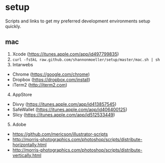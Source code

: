 setup
=====

Scripts and links to get my preferred development environments setup quickly.

mac
---

1. Xcode (https://itunes.apple.com/app/id497799835)
2. `curl -fsSkL raw.github.com/shannonmoeller/setup/master/mac.sh | sh`
3. Intarwebs
  - Chrome (https://google.com/chrome)
  - Dropbox (https://dropbox.com/install)
  - iTerm2 (http://iterm2.com)
4. AppStore
  - Divvy (https://itunes.apple.com/app/id413857545)
  - SafeWallet (https://itunes.apple.com/app/id406400125)
  - Slicy (https://itunes.apple.com/app/id512533449)
5. Adobe
  - https://github.com/mericson/illustrator-scripts
  - http://morris-photographics.com/photoshop/scripts/distribute-horizontally.html
  - http://morris-photographics.com/photoshop/scripts/distribute-vertically.html